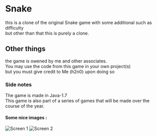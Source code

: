 # Snake 
this is a clone of the original Snake game with some additional such as difficulty <br>
but other than that this is purely a clone.

## Other things
the game is owened by me and other associates. <br>
You may use the code from this game in your own project(s)<br>
but you must give credit to Me (h2n0) upon doing so 

### Side notes

The game is made in Java-1.7<br>
This game is also part of a series of games that will be made over the course of the year. 

#### Some nice images : 

![Screen 1](https://dl.dropbox.com/s/jis36fnlhlgvvef/Screen1.png?token_hash=AAGymdxKsDJWZDbhxZiZflJrim1GRYTIkQZjxwOQpar7Wg&dl=1)
![Screen 2](https://dl.dropbox.com/s/cbnechhlg9dsecp/Screen2.png?token_hash=AAHXstU0DJwRNcjE01m3oOZlFmEosivaP0hVYNCSEyDqZw&dl=1)